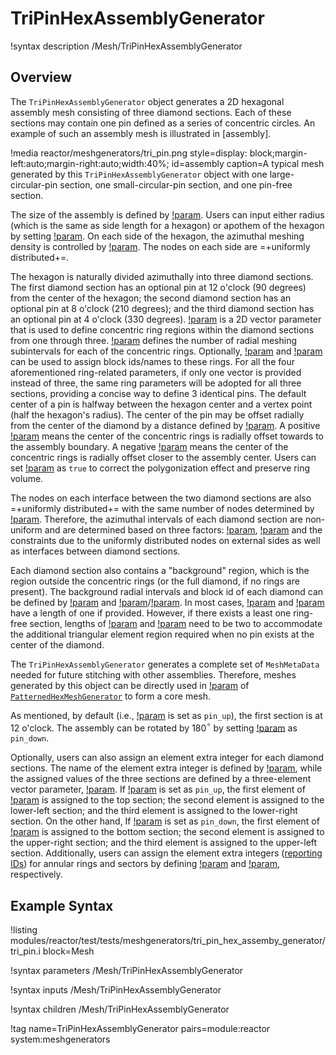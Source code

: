 # TriPinHexAssemblyGenerator

!syntax description /Mesh/TriPinHexAssemblyGenerator

## Overview

The `TriPinHexAssemblyGenerator` object generates a 2D hexagonal assembly mesh consisting of three diamond sections. Each of these sections may contain one pin defined as a series of concentric circles. An example of such an assembly mesh is illustrated in [assembly].

!media reactor/meshgenerators/tri_pin.png
      style=display: block;margin-left:auto;margin-right:auto;width:40%;
      id=assembly
      caption=A typical mesh generated by this `TriPinHexAssemblyGenerator` object with one large-circular-pin section, one small-circular-pin section, and one pin-free section.

The size of the assembly is defined by [!param](/Mesh/TriPinHexAssemblyGenerator/hexagon_size). Users can input either radius (which is the same as side length for a hexagon) or apothem of the hexagon by setting [!param](/Mesh/TriPinHexAssemblyGenerator/hexagon_size_style). On each side of the hexagon, the azimuthal meshing density is controlled by [!param](/Mesh/TriPinHexAssemblyGenerator/num_sectors_per_side). The nodes on each side are =+uniformly distributed+=.

The hexagon is naturally divided azimuthally into three diamond sections. The first diamond section has an optional pin at 12 o'clock (90 degrees) from the center of the hexagon; the second diamond section has an optional pin at 8 o'clock (210 degrees); and the third diamond section has an optional pin at 4 o'clock (330 degrees). [!param](/Mesh/TriPinHexAssemblyGenerator/ring_radii) is a 2D vector parameter that is used to define concentric ring regions within the diamond sections from one through three. [!param](/Mesh/TriPinHexAssemblyGenerator/ring_intervals) defines the number of radial meshing subintervals for each of the concentric rings. Optionally, [!param](/Mesh/TriPinHexAssemblyGenerator/ring_block_ids) and [!param](/Mesh/TriPinHexAssemblyGenerator/ring_block_names) can be used to assign block ids/names to these rings. For all the four aforementioned ring-related parameters, if only one vector is provided instead of three, the same ring parameters will be adopted for all three sections, providing a concise way to define 3 identical pins. The default center of a pin is halfway between the hexagon center and a vertex point (half the hexagon's radius). The center of the pin may be offset radially from the center of the diamond by a distance defined by [!param](/Mesh/TriPinHexAssemblyGenerator/ring_offset). A positive [!param](/Mesh/TriPinHexAssemblyGenerator/ring_offset) means the center of the concentric rings is radially offset towards to the assembly boundary. A negative [!param](/Mesh/TriPinHexAssemblyGenerator/ring_offset) means the center of the concentric rings is radially offset closer to the assembly center. Users can set [!param](/Mesh/TriPinHexAssemblyGenerator/preserve_volumes) as `true` to correct the polygonization effect and preserve ring volume.

The nodes on each interface between the two diamond sections are also =+uniformly distributed+= with the same number of nodes determined by [!param](/Mesh/TriPinHexAssemblyGenerator/num_sectors_per_side). Therefore, the azimuthal intervals of each diamond section are non-uniform and are determined based on three factors: [!param](/Mesh/TriPinHexAssemblyGenerator/num_sectors_per_side), [!param](/Mesh/TriPinHexAssemblyGenerator/ring_offset) and the constraints due to the uniformly distributed nodes on external sides as well as interfaces between diamond sections.

Each diamond section also contains a "background" region, which is the region outside the concentric rings (or the full diamond, if no rings are present). The background radial intervals and block id of each diamond can be defined by [!param](/Mesh/TriPinHexAssemblyGenerator/background_intervals) and [!param](/Mesh/TriPinHexAssemblyGenerator/background_block_ids)/[!param](/Mesh/TriPinHexAssemblyGenerator/background_block_names). In most cases, [!param](/Mesh/TriPinHexAssemblyGenerator/background_block_ids) and [!param](/Mesh/TriPinHexAssemblyGenerator/background_block_names) have a length of one if provided. However, if there exists a least one ring-free section, lengths of [!param](/Mesh/TriPinHexAssemblyGenerator/background_block_ids) and [!param](/Mesh/TriPinHexAssemblyGenerator/background_block_names) need to be two to accommodate the additional triangular element region required when no pin exists at the center of the diamond.

The `TriPinHexAssemblyGenerator` generates a complete set of `MeshMetaData` needed for future stitching with other assemblies. Therefore, meshes generated by this object can be directly used in [!param](/Mesh/PatternedHexMeshGenerator/inputs) of [`PatternedHexMeshGenerator`](/PatternedHexMeshGenerator.md) to form a core mesh.

As mentioned, by default (i.e., [!param](/Mesh/TriPinHexAssemblyGenerator/assembly_orientation) is set as `pin_up`), the first section is at 12 o'clock. The assembly can be rotated by 180$^{\circ}$ by setting [!param](/Mesh/TriPinHexAssemblyGenerator/assembly_orientation) as `pin_down`.

Optionally, users can also assign an element extra integer for each diamond sections. The name of the element extra integer is defined by [!param](/Mesh/TriPinHexAssemblyGenerator/pin_id_name), while the assigned values of the three sections are defined by a three-element vector parameter, [!param](/Mesh/TriPinHexAssemblyGenerator/pin_id_values). If [!param](/Mesh/TriPinHexAssemblyGenerator/assembly_orientation) is set as `pin_up`, the first element of [!param](/Mesh/TriPinHexAssemblyGenerator/pin_id_values) is assigned to the top section; the second element is assigned to the lower-left section; and the third element is assigned to the lower-right section. On the other hand,  If [!param](/Mesh/TriPinHexAssemblyGenerator/assembly_orientation) is set as `pin_down`, the first element of [!param](/Mesh/TriPinHexAssemblyGenerator/pin_id_values) is assigned to the bottom section; the second element is assigned to the upper-right section; and the third element is assigned to the upper-left section.
Additionally, users can assign the element extra integers ([reporting IDs](PolygonConcentricCircleMeshGenerator.md#reporting-id-assignment)) for annular rings and sectors by defining [!param](/Mesh/TriPinHexAssemblyGenerator/ring_id_name) and [!param](/Mesh/TriPinHexAssemblyGenerator/sector_id_name), respectively.

## Example Syntax

!listing modules/reactor/test/tests/meshgenerators/tri_pin_hex_assemby_generator/tri_pin.i block=Mesh

!syntax parameters /Mesh/TriPinHexAssemblyGenerator

!syntax inputs /Mesh/TriPinHexAssemblyGenerator

!syntax children /Mesh/TriPinHexAssemblyGenerator

!tag name=TriPinHexAssemblyGenerator pairs=module:reactor system:meshgenerators
